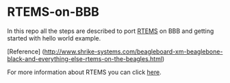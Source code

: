 # RTEMS-on-BBB

In this repo all the steps are described to port [RTEMS](http://en.wikipedia.org/wiki/RTEMS) on BBB and getting started with hello world example.

[Reference] (http://www.shrike-systems.com/beagleboard-xm-beaglebone-black-and-everything-else-rtems-on-the-beagles.html)

For more information about RTEMS you can click [here](https://www.youtube.com/watch?v=7Jh9PUSBPAY).
